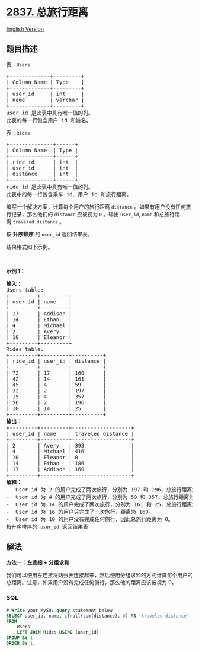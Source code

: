 # [2837. 总旅行距离](https://leetcode.cn/problems/total-traveled-distance)

[English Version](/solution/2800-2899/2837.Total%20Traveled%20Distance/README_EN.md)

## 题目描述

<!-- 这里写题目描述 -->

<p>表：<code><font face="monospace">Users</font></code></p>

<pre>
+-------------+---------+
| Column Name | Type    |
+-------------+---------+
| user_id     | int     |
| name        | varchar |
+-------------+---------+
user_id 是此表中具有唯一值的列。 
此表的每一行包含用户 id 和姓名。
</pre>

<p>表：<code>Rides</code></p>

<pre>
+--------------+------+
| Column Name  | Type |
+--------------+------+
| ride_id      | int  |
| user_id      | int  | 
| distance     | int  |
+--------------+------+
ride_id 是此表中具有唯一值的列。 
此表中的每一行包含乘车 id、用户 id 和旅行距离。
</pre>

<p>编写一个解决方案，计算每个用户的旅行距离&nbsp;<code>distance</code> 。如果有用户没有任何旅行记录，那么他们的 <code>distance</code>&nbsp;应被视为 <code>0</code> 。输出 <code>user_id</code>,&nbsp;<code>name</code>&nbsp;和总旅行距离&nbsp;<code>traveled distance</code> 。</p>

<p>按 <strong>升序排序</strong> 的 <code>user_id</code> 返回结果表。</p>

<p>结果格式如下示例。</p>

<p>&nbsp;</p>

<p><strong class="example">示例 1：</strong></p>

<pre>
<b>输入：</b>
Users table:
+---------+---------+
| user_id | name    |
+---------+---------+
| 17      | Addison |
| 14      | Ethan   |
| 4       | Michael |
| 2       | Avery   |
| 10      | Eleanor |
+---------+---------+
Rides table:
+---------+---------+----------+
| ride_id | user_id | distance |
+---------+---------+----------+
| 72      | 17      | 160      |
| 42      | 14      | 161      |
| 45      | 4       | 59       |
| 32      | 2       | 197      |
| 15      | 4       | 357      |
| 56      | 2       | 196      |
| 10      | 14      | 25       |
+---------+---------+----------+
<b>输出：</b>
+---------+---------+-------------------+
| user_id | name    | traveled distance |
+---------+---------+-------------------+
| 2       | Avery   | 393               |
| 4       | Michael | 416               |
| 10      | Eleanor | 0                 |
| 14      | Ethan   | 186               |
| 17      | Addison | 160               |
+---------+---------+-------------------+
<b>解释：</b>
-  User id 为 2 的用户完成了两次旅行，分别为 197 和 196，总旅行距离为 393。
-  User id 为 4 的用户完成了两次旅行，分别为 59 和 357，总旅行距离为 416。
-  User id 为 14 的用户完成了两次旅行，分别为 161 和 25，总旅行距离为 186。
-  User id 为 16 的用户只完成了一次旅行，距离为 160。
-  User id 为 10 的用户没有完成任何旅行，因此总旅行距离为 0。
按升序排序的 <code>user_id</code> 返回结果表</pre>

## 解法

<!-- 这里可写通用的实现逻辑 -->

**方法一：左连接 + 分组求和**

我们可以使用左连接将两张表连接起来，然后使用分组求和的方式计算每个用户的总距离。注意，如果用户没有完成任何骑行，那么他的距离应该被视为 $0$。

<!-- tabs:start -->

### **SQL**

<!-- 这里可写当前语言的特殊实现逻辑 -->

```sql
# Write your MySQL query statement below
SELECT user_id, name, ifnull(sum(distance), 0) AS 'traveled distance'
FROM
    Users
    LEFT JOIN Rides USING (user_id)
GROUP BY 1
ORDER BY 1;
```

<!-- tabs:end -->
